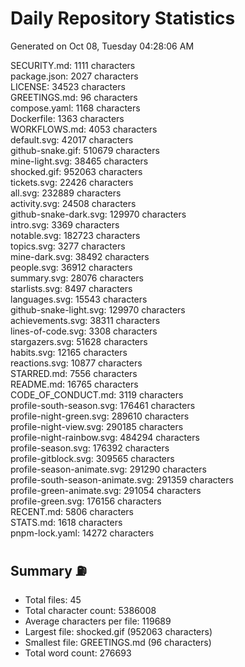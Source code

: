# Daily Repository Statistics 
Generated on Oct 08, Tuesday 04:28:06 AM  

SECURITY.md: 1111 characters  
package.json: 2027 characters  
LICENSE: 34523 characters  
GREETINGS.md: 96 characters  
compose.yaml: 1168 characters  
Dockerfile: 1363 characters  
WORKFLOWS.md: 4053 characters  
default.svg: 42017 characters  
github-snake.gif: 510679 characters  
mine-light.svg: 38465 characters  
shocked.gif: 952063 characters  
tickets.svg: 22426 characters  
all.svg: 232889 characters  
activity.svg: 24508 characters  
github-snake-dark.svg: 129970 characters  
intro.svg: 3369 characters  
notable.svg: 182723 characters  
topics.svg: 3277 characters  
mine-dark.svg: 38492 characters  
people.svg: 36912 characters  
summary.svg: 28076 characters  
starlists.svg: 8497 characters  
languages.svg: 15543 characters  
github-snake-light.svg: 129970 characters  
achievements.svg: 38311 characters  
lines-of-code.svg: 3308 characters  
stargazers.svg: 51628 characters  
habits.svg: 12165 characters  
reactions.svg: 10877 characters  
STARRED.md: 7556 characters  
README.md: 16765 characters  
CODE_OF_CONDUCT.md: 3119 characters  
profile-south-season.svg: 176461 characters  
profile-night-green.svg: 289610 characters  
profile-night-view.svg: 290185 characters  
profile-night-rainbow.svg: 484294 characters  
profile-season.svg: 176392 characters  
profile-gitblock.svg: 309565 characters  
profile-season-animate.svg: 291290 characters  
profile-south-season-animate.svg: 291359 characters  
profile-green-animate.svg: 291054 characters  
profile-green.svg: 176156 characters  
RECENT.md: 5806 characters  
STATS.md: 1618 characters  
pnpm-lock.yaml: 14272 characters  

## Summary ⛽  
- Total files: 45  
- Total character count: 5386008  
- Average characters per file: 119689  
- Largest file: shocked.gif (952063 characters)  
- Smallest file: GREETINGS.md (96 characters)  
- Total word count: 276693  
